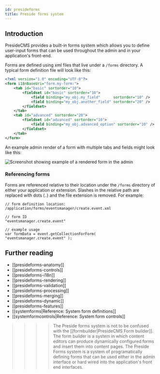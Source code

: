 ```yaml
---
id: presideforms
title: Preside forms system
---
```


## Introduction

PresideCMS provides a built-in forms system which allows you to define user-input forms that can be used throughout the admin and in your application's front-end.

Forms are defined using xml files that live under a `/forms` directory. A typical form definition file will look like this:

```xml
<?xml version="1.0" encoding="UTF-8"?>
<form i18nBaseUri="form.my-form:">
    <tab id="basic" sortorder="10">
        <fieldset id="basic" sortorder="10">
            <field binding="my_obj.my_field"      sortorder="10" />
            <field binding="my_obj.another_field" sortorder="20" />
        </fieldset>
    </tab>
    <tab id="advanced" sortorder="20">
        <fieldset id="advanced" sortorder="10">
            <field binding="my_obj.advanced_option" sortorder="10" />
        </fieldset>
    </tab>
</form>
```

An example admin render of a form with multiple tabs and fields might look like this:

![Screenshot showing example of a rendered form in the admin](images/screenshots/formExample.png)

### Referencing forms

Forms are referenced relative to their location under the `/forms` directory of either your application or extension. Slashes in the relative path are replaced with dots (`.`) and the file extension is removed. For example:

```luceescript
// form definition location:
/application/forms/eventsmanager/create.event.xml

// form ID
"eventsmanager.create.event"

// example usage
var formData = event.getCollectionForForm( "eventsmanager.create.event" );
```


## Further reading

* [[presideforms-anatomy]]
* [[presideforms-controls]]
* [[presideforms-i18n]]
* [[presideforms-rendering]]
* [[presideforms-validation]]
* [[presideforms-processing]]
* [[presideforms-merging]]
* [[presideforms-dynamic]]
* [[presideforms-features]]
* [[systemforms|Reference: System form definitions]]
* [[systemformcontrols|Reference: System form controls]]

>>>> The Preside forms system is not to be confused with the [[formbuilder|PresideCMS Form builder]]. The form builder is a system in which content editors can produce dynamically configured forms and insert them into content pages. The Preside Forms system is a system of programatically defining forms that can be used either in the admin interface or hard wired into the application's front end interfaces.





